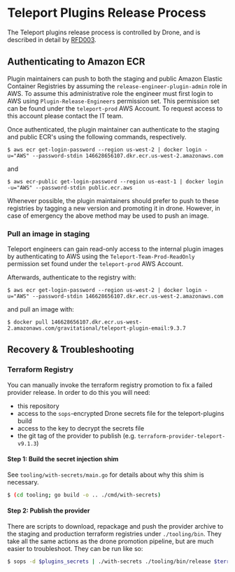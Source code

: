 # Teleport Plugins Release Process

The Teleport plugins release process is controlled by Drone, and is described in detail by [RFD003](./rfd0003-teleport-plugins-versioning.md).

## Authenticating to Amazon ECR
Plugin maintainers can push to both the staging and public Amazon Elastic Container Registries by assuming the `release-engineer-plugin-admin` role in AWS. To assume this administrative role the engineer must first login to AWS using `Plugin-Release-Engineers` permission set. This permission set can be found under the `teleport-prod` AWS Account. To request access to this account please contact the IT team. 

Once authenticated, the plugin maintainer can authenticate to the staging and public ECR's using the following commands, respectively. 

```console
$ aws ecr get-login-password --region us-west-2 | docker login -u="AWS" --password-stdin 146628656107.dkr.ecr.us-west-2.amazonaws.com
```
and
```console 
$ aws ecr-public get-login-password --region us-east-1 | docker login -u="AWS" --password-stdin public.ecr.aws
```

Whenever possible, the plugin maintainers should prefer to push to these registries by tagging a new version and promoting it in drone. However, in case of emergency the above method may be used to push an image. 

### Pull an image in staging
Teleport engineers can gain read-only access to the internal plugin images by authenticating to AWS using the `Teleport-Team-Prod-ReadOnly` permission set found under the `teleport-prod` AWS Account. 

Afterwards, authenticate to the registry with:

```console
$ aws ecr get-login-password --region us-west-2 | docker login -u="AWS" --password-stdin 146628656107.dkr.ecr.us-west-2.amazonaws.com
```

and pull an image with:
```console
$ docker pull 146628656107.dkr.ecr.us-west-2.amazonaws.com/gravitational/teleport-plugin-email:9.3.7
```

## Recovery & Troubleshooting

### Terraform Registry

You can manually invoke the terraform registry promotion to fix a failed
provider release. In order to do this you will need:

* this repository
* access to the `sops`-encrypted Drone secrets file for the teleport-plugins
  build
* access to the key to decrypt the secrets file
* the git tag of the provider to publish (e.g. `terraform-provider-teleport-v9.1.3`)
  
#### Step 1: Build the secret injection shim

See `tooling/with-secrets/main.go` for details about why this shim is necessary.

```sh
$ (cd tooling; go build -o .. ./cmd/with-secrets)
```

#### Step 2: Publish the provider

There are scripts to download, repackage and push the provider archive to the
staging and production terraform registries under `./tooling/bin`. They take all
the same actions as the drone promotion pipeline, but are much easier to
troubleshoot. They can be run like so:

```sh
$ sops -d $plugins_secrets | ./with-secrets ./tooling/bin/release $terraform_provider_version
```